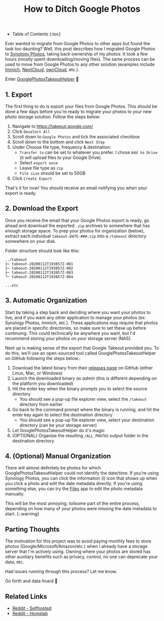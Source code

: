 ﻿---
layout: post
title: How to Ditch Google Photos
image: /assets/img/blog/google-photos.jpg
description: >
  Google Photos is great, but I already have a storage server.
tags: [nas, tips, tutorials, degoogle]
---

- Table of Contents
{:toc}

Ever wanted to migrate from Google Photos to other apps but found the task too daunting? Well, this post describes how I migrated Google Photos to [Synology Photos](https://www.synology.com/en-global/dsm/feature/photos), taking back ownership of my photos. It took a few hours (mostly spent downloading/moving files). The same process can be used to move from Google Photos to any other solution (examples include [Immich](https://immich.app/), [NextCloud](https://nextcloud.com/), [ownCloud](https://owncloud.com/), etc.).

Enter [GooglePhotosTakeoutHelper](https://github.com/TheLastGimbus/GooglePhotosTakeoutHelper) 📸

## 1. Export

The first thing to do is export your files from Google Photos. This should be done a few days before you're ready to migrate your photos to your new photo storage solution. Follow the steps below:

1. Navigate to https://takeout.google.com/
1. Click `Deselect All`
1. Scroll down to `Google Photos` and tick the associated checkbox
1. Scroll down to the bottom and click `Next Step`
1. Under Choose file type, frequency & destination:
   - `Transfer to` can be set to whatever you prefer. I chose `Add to Drive` (it will upload files to your Google Drive).
   - Select `export once`
   - Leave file type as `zip`
   - `File size` should be set to 50GB
1. Click `Create Export`

That's it for now! You should receive an email notifying you when your export is ready.

## 2. Download the Export

Once you receive the email that your Google Photos export is ready, go ahead and download the exported `.zip` archives to somewhere that has enough storage space. To prep your photos for organization (below), extract each individual `takeout-DATE-###.zip` into a `/takeout` directory somewhere on your disk.

Folder structure should look like this:

```
../takeout
├─ takeout-20200112T193857Z-001
├─ takeout-20200112T193857Z-002
├─ takeout-20200112T193857Z-003
└─ takeout-20200112T193857Z-004

...etc
```

## 3. Automatic Organization

Start by taking a step back and deciding where you want your photos to live, and if you want any other application to manage your photos (ex: Synology Photos, Immich, etc.). These applications may require that photos are placed in specific directories, so make sure to set these up before continuing. This could technically be anywhere you want, but I'd recommend storing your photos on your storage server (NAS).

Next up is making sense of the export that Google Takeout provided you. To do this, we'll use an open-sourced tool called GooglePhotosTakeoutHelper on GitHub following the steps below.:

1. Download the latest binary from their [releases page](https://github.com/TheLastGimbus/GooglePhotosTakeoutHelper/releases) on GitHub (either Linux, Mac, or Windows)
1. Launch the downloaded binary *as admin* (this is different depending on the platform you downloaded)
1. Hit the enter key when the binary prompts you to select the source directory
   - You should see a pop-up file explorer view, select the `/takeout` directory from earlier
1. Go back to the command prompt where the binary is running, and hit the enter key again to select the destination directory
   - You should see a pop-up file explorer view, select your destination directory (can be your storage server)
1. Let GooglePhotosTakeoutHelper do it's magic
1. (OPTIONAL) Organize the resulting `/ALL_PHOTOS` output folder in the destination directory

## 4. (Optional) Manual Organization

There will almost definitely be photos for which GooglePhotosTakeoutHelper could not identify the date/time. If you're using Synology Photos, you can click the information (i) icon that shows up when you click a photo and edit the date metadata directly. If you're using something else, you can try the [Files](https://files.community/) app to edit the photo metadata manually.

This will be the most annoying, toilsome part of the entire process, depending on how many of your photos were missing the date metadata to start.
{:.warning}

## Parting Thoughts

The motivation for this project was to avoid paying monthly fees to store photos (Google/Microsoft/Amazon/etc.) when I already have a storage server that I'm actively using. Owning where your photos are stored has other auxiliary benefits such as privacy, control, no one can deprecate your data, etc.

Had issues running through this process? Let me know.

Go forth and data hoard 💾

## Related Links

- [Reddit - Selfhosted](https://www.reddit.com/r/selfhosted/)
- [Reddit - Homelab](https://www.reddit.com/r/homelab/)
